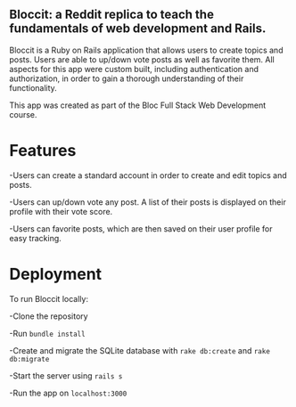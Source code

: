 ## Bloccit: a Reddit replica to teach the fundamentals of web development and Rails.

Bloccit is a Ruby on Rails application that allows users to create topics and posts. Users are able to up/down vote posts as well as favorite them. All aspects for this app were custom built, including authentication and authorization, in order to gain a thorough understanding of their functionality.

This app was created as part of the Bloc Full Stack Web Development course.

# Features

-Users can create a standard account in order to create and edit topics and posts.

-Users can up/down vote any post. A list of their posts is displayed on their profile with their vote score.

-Users can favorite posts, which are then saved on their user profile for easy tracking.

# Deployment

To run Bloccit locally:

-Clone the repository

-Run `bundle install`

-Create and migrate the SQLite database with `rake db:create` and `rake db:migrate`

-Start the server using `rails s`

-Run the app on `localhost:3000`
